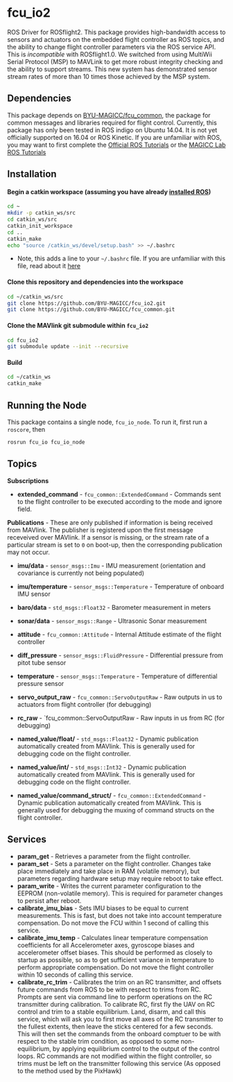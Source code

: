 # fcu_io2
ROS Driver for ROSflight2.  This package provides high-bandwidth access to sensors and actuators on the embedded flight controller as ROS topics, and the ability to change flight controller parameters via the ROS service API.  This is _incompatible_ with ROSflight1.0.  We switched from using MultiWii Serial Protocol (MSP) to MAVLink to get more robust integrity checking and the ability to support streams.  This new system has demonstrated sensor stream rates of more than 10 times those achieved by the MSP system.

## Dependencies
This package depends on [BYU-MAGICC/fcu_common](https://github.com/BYU-MAGICC/fcu_common "fcu_common"), the package for common messages and libraries required for flight control.  Currently, this package has only been tested in ROS indigo on Ubuntu 14.04.  It is not yet officially supported on 16.04 or ROS Kinetic.  If you are unfamiliar with ROS, you may want to first complete the [Official ROS Tutorials](http://wiki.ros.org/ROS/Tutorials "Official ROS Tutorials") or the [MAGICC Lab ROS Tutorials](https://magiccvs.byu.edu/wiki/ROS_Tutorials "MAGICC Lab ROS Tutorials")

## Installation
#### Begin a catkin workspace (assuming you have already [installed ROS](http://wiki.ros.org/ROS/Tutorials/InstallingandConfiguringROSEnvironment))
``` bash
cd ~
mkdir -p catkin_ws/src
cd catkin_ws/src
catkin_init_workspace
cd ..
catkin_make
echo "source /catkin_ws/devel/setup.bash" >> ~/.bashrc
```
* Note, this adds a line to your `~/.bashrc` file.  If you are unfamiliar with this file, read about it [here](http://unix.stackexchange.com/questions/129143/what-is-the-purpose-of-bashrc-and-how-does-it-work)

#### Clone this repository and dependencies into the workspace
```bash
cd ~/catkin_ws/src
git clone https://github.com/BYU-MAGICC/fcu_io2.git
git clone https://github.com/BYU-MAGICC/fcu_common.git
```
#### Clone the MAVlink git submodule within `fcu_io2`
```bash
cd fcu_io2
git submodule update --init --recursive
```
#### Build
```bash
cd ~/catkin_ws
catkin_make
```

## Running the Node
This package contains a single node, `fcu_io_node`.  To run it, first run a `roscore`, then
```bash
rosrun fcu_io fcu_io_node
```
## Topics
__Subscriptions__

* __extended_command__ - `fcu_common::ExtendedCommand` - Commands sent to the flight controller to be executed according to the mode and ignore field.

__Publications__ - These are only published if information is being received from MAVlink.  The publisher is registered upon the first message receveived over MAVlink.  If a sensor is missing, or the stream rate of a particular stream is set to `0` on boot-up, then the corresponding publication may not occur.
* __imu/data__ - `sensor_msgs::Imu` - IMU measurement (orientation and covariance is currently not being populated)
* __imu/temperature__ - `sensor_msgs::Temperature` - Temperature of onboard IMU sensor
* __baro/data__ - `std_msgs::Float32` - Barometer measurement in meters
* __sonar/data__ - `sensor_msgs::Range` - Ultrasonic Sonar measurement
* __attitude__ - `fcu_common::Attitude` - Internal Attitude estimate of the flight controller
* __diff_pressure__ - `sensor_msgs::FluidPressure` - Differential pressure from pitot tube sensor
* __temperature__ - `sensor_msgs::Temperature` - Temperature of differential pressure sensor

* __servo_output_raw__ - `fcu_common::ServoOutputRaw` - Raw outputs in us to actuators from flight controller (for debugging)
* __rc_raw__ - `fcu_common::ServoOutputRaw - Raw inputs in us from RC (for debugging)
* __named_value/float/<name>__ - `std_msgs::Float32` - Dynamic publication automatically created from MAVlink.  This is generally used for debugging code on the flight controller.
* __named_value/int/<name>__ - `std_msgs::Int32` - Dynamic publication automatically created from MAVlink.  This is generally used for debugging code on the flight controller.
* __named_value/command_struct/<name>__ - `fcu_common::ExtendedCommand` - Dynamic publication automatically created from MAVlink.  This is generally used for debugging the muxing of command structs on the flight controller.

## Services
* __param_get__ - Retrieves a parameter from the flight controller.
* __param_set__ - Sets a parameter on the flight controller.  Changes take place immediately and take place in RAM (volatile memory), but parameters regarding hardware setup may require reboot to take effect.
* __param_write__ - Writes the current parameter configuration to the EEPROM (non-volatile memory).  This is required for parameter changes to persist after reboot.
* __calibrate_imu_bias__ - Sets IMU biases to be equal to current measurements.  This is fast, but does not take into account temperature compensation.  Do not move the FCU within 1 second of calling this service.
* __calibrate_imu_temp__ - Calculates linear temperature compensation coefficients for all Accelerometer axes, gyroscope biases and accelerometer offset biases.  This should be performed as closely to startup as possible, so as to get sufficient variance in temperature to perform appropriate compensation.  Do not move the flight controller within 10 seconds of calling this service.
* __calibrate_rc_trim__ - Calibrates the trim on an RC transmitter, and offsets future commands from ROS to be with respect to trims from RC.  Prompts are sent via command line to perform operations on the RC transmitter during calibration. To calibrate RC, first fly the UAV on RC control and trim to a stable equilibrium. Land, disarm, and call this service, which will ask you to first move all axes of the RC transmitter to the fullest extents, then leave the sticks centered for a few seconds.  This will then set the commands from the onboard comptuer to be with respect to the stable trim condition, as opposed to some non-equilibrium, by applying equilibrium control to the output of the control loops.  RC commands are not modified within the flight controller, so trims must be left on the transmitter following this service (As opposed to the method used by the PixHawk)
